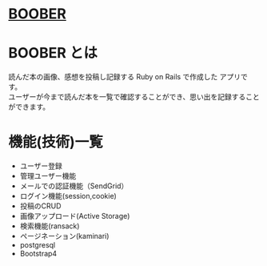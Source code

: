 # [BOOBER](https://boober-iyefvtwh-27069184.herokuapp.com/)
# BOOBER とは
  読んだ本の画像、感想を投稿し記録する Ruby on Rails で作成した アプリです。<br>
  ユーザーが今まで読んだ本を一覧で確認することができ、思い出を記録することができます。
# 機能(技術)一覧
 - ユーザー登録
 - 管理ユーザー機能
 - メールでの認証機能（SendGrid）
 - ログイン機能(session,cookie)
 - 投稿のCRUD
 - 画像アップロード(Active Storage)
 - 検索機能(ransack)
 - ページネーション(kaminari)
 - postgresql
 - Bootstrap4
